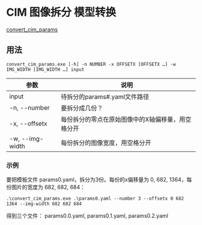 # CIM 图像拆分 模型转换

[convert_cim_params](image-split-model-conversion/convert_cim_params.exe)

## 用法

```shell
convert_cim_params.exe [-h] -n NUMBER -x OFFSETX [OFFSETX …] -w IMG_WIDTH [IMG_WIDTH …] input
```

| 参数 | 说明 |
| --- | --- |
| input | 待拆分的params#.yaml文件路径 |
| -n, --number | 要拆分成几份？ |
| -x, --offsetx | 每份拆分的零点在原始图像中的X轴偏移量，用空格分开 |
| -w, --img-width | 每份拆分的图像宽度，用空格分开 |

### 示例

要把模板文件 params0.yaml，拆分为3份。每份的x偏移量为 0, 682, 1364，每份图片的宽度为 682, 682, 684：

```shell
.\convert_cim_params.exe .\params0.yaml --number 3 --offsetx 0 682 1364 --img-width 682 682 684
```

得到三个文件： params0.0.yaml, params0.1.yaml, params0.2.yaml